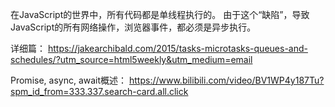 在JavaScript的世界中，所有代码都是单线程执行的。
由于这个“缺陷”，导致JavaScript的所有网络操作，浏览器事件，都必须是异步执行。


详细篇：
https://jakearchibald.com/2015/tasks-microtasks-queues-and-schedules/?utm_source=html5weekly&utm_medium=email


Promise, async, await概述：
https://www.bilibili.com/video/BV1WP4y187Tu?spm_id_from=333.337.search-card.all.click
